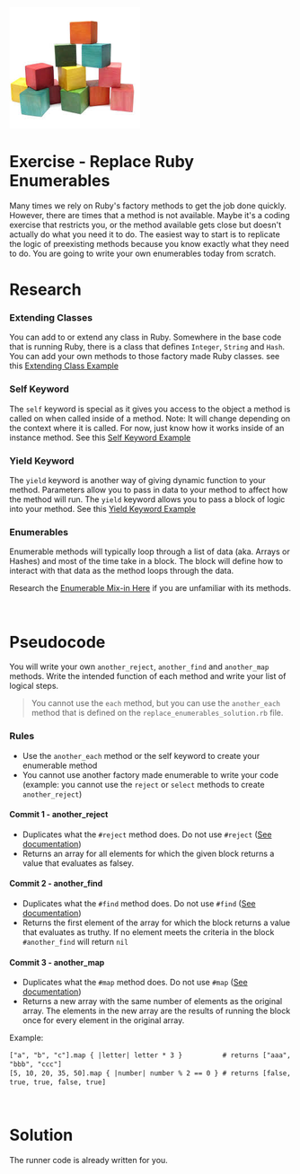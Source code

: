 ![Blocks](resources/blocks.jpeg)

# Exercise - Replace Ruby Enumerables

Many times we rely on Ruby's factory methods to get the job done quickly. However, there are times that a method is not available. Maybe it's a coding exercise that restricts you, or the method available gets close but doesn't actually do what you need it to do. The easiest way to start is to replicate the logic of preexisting methods because you know exactly what they need to do. You are going to write your own enumerables today from scratch.

# Research

### Extending Classes

You can add to or extend any class in Ruby. Somewhere in the base code that is running Ruby, there is a class that defines `Integer`, `String` and `Hash`. You can add your own methods to those factory made Ruby classes. see this [Extending Class Example](examples/extending_classes_example.rb)

### Self Keyword

The `self` keyword is special as it gives you access to the object a method is called on when called inside of a method. Note: It will change depending on the context where it is called. For now, just know how it works inside of an instance method. See this [Self Keyword Example](examples/self_keyword_example.rb)

### Yield Keyword

The `yield` keyword is another way of giving dynamic function to your method. Parameters allow you to pass in data to your method to affect how the method will run. The `yield` keyword allows you to pass a block of logic into your method. See this [Yield Keyword Example](examples/yield_keyword_example.rb)

### Enumerables

Enumerable methods will typically loop through a list of data (aka. Arrays or Hashes) and most of the time take in a block. The block will define how to interact with that data as the method loops through the data.

Research the [Enumerable Mix-in Here](http://ruby-doc.org/core-2.4.0/Enumerable.html) if you are unfamiliar with its methods.

<br>

# Pseudocode

You will write your own `another_reject`, `another_find` and `another_map` methods. Write the intended function of each method and write your list of logical steps.

> You cannot use the `each` method, but you can use the `another_each` method that is defined on the `replace_enumerables_solution.rb` file.

### Rules

- Use the `another_each` method or the self keyword to create your enumerable method
- You cannot use another factory made enumerable to write your code (example: you cannot use the `reject` or `select` methods to create `another_reject`)

#### Commit 1 - another_reject

- Duplicates what the `#reject` method does. Do not use `#reject` ([See documentation](http://ruby-doc.org/core-2.4.0/Enumerable.html#method-i-reject))
- Returns an array for all elements for which the given block returns a value that evaluates as falsey.

#### Commit 2 - another_find

- Duplicates what the `#find` method does. Do not use `#find` ([See documentation](http://ruby-doc.org/core-2.4.0/Enumerable.html#method-i-find))
- Returns the first element of the array for which the block returns a value that evaluates as truthy. If no element meets the criteria in the block `#another_find` will return `nil`

#### Commit 3 - another_map

- Duplicates what the `#map` method does. Do not use `#map` ([See documentation](http://ruby-doc.org/core-2.4.0/Enumerable.html#method-i-map))
- Returns a new array with the same number of elements as the original array. The elements in the new array are the results of running the block once for every element in the original array.

Example:

```
["a", "b", "c"].map { |letter| letter * 3 }          # returns ["aaa", "bbb", "ccc"]
[5, 10, 20, 35, 50].map { |number| number % 2 == 0 } # returns [false, true, true, false, true]
```

<br>

# Solution

The runner code is already written for you.



